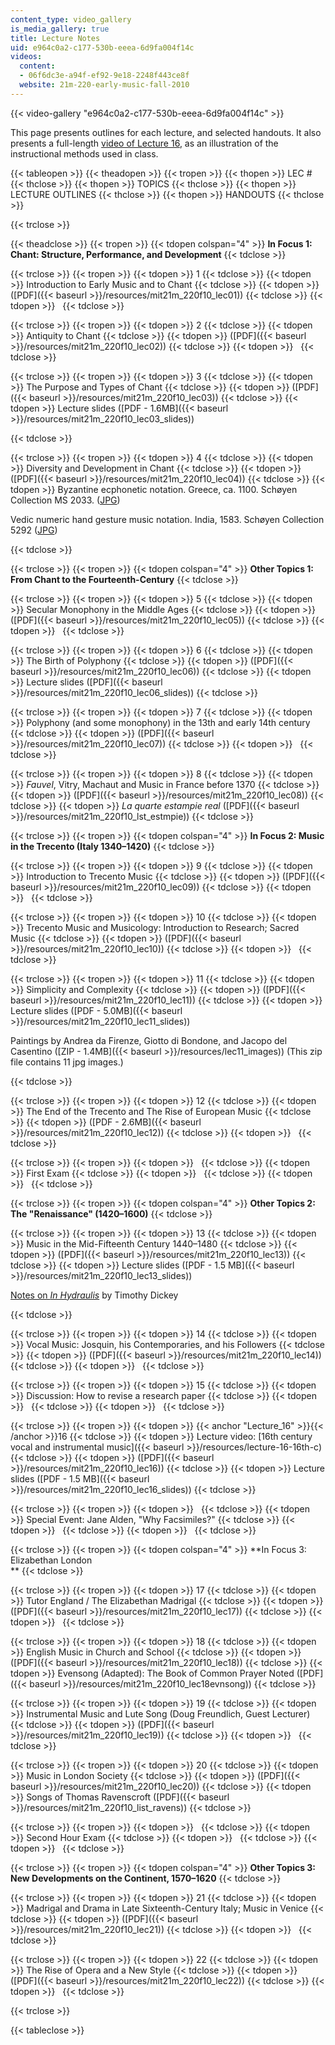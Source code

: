 ```yaml
---
content_type: video_gallery
is_media_gallery: true
title: Lecture Notes
uid: e964c0a2-c177-530b-eeea-6d9fa004f14c
videos:
  content:
  - 06f6dc3e-a94f-ef92-9e18-2248f443ce8f
  website: 21m-220-early-music-fall-2010
---
```



{{< video-gallery "e964c0a2-c177-530b-eeea-6d9fa004f14c" >}}


This page presents outlines for each lecture, and selected handouts. It also presents a full-length [video of Lecture 16](#Lecture_16), as an illustration of the instructional methods used in class.

{{< tableopen >}}
{{< theadopen >}}
{{< tropen >}}
{{< thopen >}}
LEC #
{{< thclose >}}
{{< thopen >}}
TOPICS
{{< thclose >}}
{{< thopen >}}
LECTURE OUTLINES
{{< thclose >}}
{{< thopen >}}
HANDOUTS
{{< thclose >}}

{{< trclose >}}

{{< theadclose >}}
{{< tropen >}}
{{< tdopen colspan="4" >}}
**In Focus 1: Chant: Structure, Performance, and Development**
{{< tdclose >}}

{{< trclose >}}
{{< tropen >}}
{{< tdopen >}}
1
{{< tdclose >}}
{{< tdopen >}}
Introduction to Early Music and to Chant
{{< tdclose >}}
{{< tdopen >}}
([PDF]({{< baseurl >}}/resources/mit21m_220f10_lec01))
{{< tdclose >}}
{{< tdopen >}}
 
{{< tdclose >}}

{{< trclose >}}
{{< tropen >}}
{{< tdopen >}}
2
{{< tdclose >}}
{{< tdopen >}}
Antiquity to Chant
{{< tdclose >}}
{{< tdopen >}}
([PDF]({{< baseurl >}}/resources/mit21m_220f10_lec02))
{{< tdclose >}}
{{< tdopen >}}
 
{{< tdclose >}}

{{< trclose >}}
{{< tropen >}}
{{< tdopen >}}
3
{{< tdclose >}}
{{< tdopen >}}
The Purpose and Types of Chant
{{< tdclose >}}
{{< tdopen >}}
([PDF]({{< baseurl >}}/resources/mit21m_220f10_lec03))
{{< tdclose >}}
{{< tdopen >}}
Lecture slides ([PDF - 1.6MB]({{< baseurl >}}/resources/mit21m_220f10_lec03_slides))  

{{< tdclose >}}

{{< trclose >}}
{{< tropen >}}
{{< tdopen >}}
4
{{< tdclose >}}
{{< tdopen >}}
Diversity and Development in Chant
{{< tdclose >}}
{{< tdopen >}}
([PDF]({{< baseurl >}}/resources/mit21m_220f10_lec04))
{{< tdclose >}}
{{< tdopen >}}
Byzantine ecphonetic notation. Greece, ca. 1100. Schøyen Collection MS 2033. ([JPG](http://www.schoyencollection.com/music-notation/7-4-byzatine-notation/ecophonetic-bible-ms-2033))

Vedic numeric hand gesture music notation. India, 1583. Schøyen Collection 5292 ([JPG](http://www.schoyencollection.com/music_files/ms5292.jpg))


{{< tdclose >}}

{{< trclose >}}
{{< tropen >}}
{{< tdopen colspan="4" >}}
**Other Topics 1: From Chant to the Fourteenth-Century**
{{< tdclose >}}

{{< trclose >}}
{{< tropen >}}
{{< tdopen >}}
5
{{< tdclose >}}
{{< tdopen >}}
Secular Monophony in the Middle Ages
{{< tdclose >}}
{{< tdopen >}}
([PDF]({{< baseurl >}}/resources/mit21m_220f10_lec05))
{{< tdclose >}}
{{< tdopen >}}
 
{{< tdclose >}}

{{< trclose >}}
{{< tropen >}}
{{< tdopen >}}
6
{{< tdclose >}}
{{< tdopen >}}
The Birth of Polyphony
{{< tdclose >}}
{{< tdopen >}}
([PDF]({{< baseurl >}}/resources/mit21m_220f10_lec06))
{{< tdclose >}}
{{< tdopen >}}
Lecture slides ([PDF]({{< baseurl >}}/resources/mit21m_220f10_lec06_slides))
{{< tdclose >}}

{{< trclose >}}
{{< tropen >}}
{{< tdopen >}}
7
{{< tdclose >}}
{{< tdopen >}}
Polyphony (and some monophony) in the 13th and early 14th century
{{< tdclose >}}
{{< tdopen >}}
([PDF]({{< baseurl >}}/resources/mit21m_220f10_lec07))
{{< tdclose >}}
{{< tdopen >}}
 
{{< tdclose >}}

{{< trclose >}}
{{< tropen >}}
{{< tdopen >}}
8
{{< tdclose >}}
{{< tdopen >}}
_Fauvel_, Vitry, Machaut and Music in France before 1370
{{< tdclose >}}
{{< tdopen >}}
([PDF]({{< baseurl >}}/resources/mit21m_220f10_lec08))
{{< tdclose >}}
{{< tdopen >}}
_La quarte estampie real_ ([PDF]({{< baseurl >}}/resources/mit21m_220f10_lst_estmpie))
{{< tdclose >}}

{{< trclose >}}
{{< tropen >}}
{{< tdopen colspan="4" >}}
**In Focus 2: Music in the Trecento (Italy 1340–1420)**
{{< tdclose >}}

{{< trclose >}}
{{< tropen >}}
{{< tdopen >}}
9
{{< tdclose >}}
{{< tdopen >}}
Introduction to Trecento Music
{{< tdclose >}}
{{< tdopen >}}
([PDF]({{< baseurl >}}/resources/mit21m_220f10_lec09))
{{< tdclose >}}
{{< tdopen >}}
 
{{< tdclose >}}

{{< trclose >}}
{{< tropen >}}
{{< tdopen >}}
10
{{< tdclose >}}
{{< tdopen >}}
Trecento Music and Musicology: Introduction to Research; Sacred Music
{{< tdclose >}}
{{< tdopen >}}
([PDF]({{< baseurl >}}/resources/mit21m_220f10_lec10))
{{< tdclose >}}
{{< tdopen >}}
 
{{< tdclose >}}

{{< trclose >}}
{{< tropen >}}
{{< tdopen >}}
11
{{< tdclose >}}
{{< tdopen >}}
Simplicity and Complexity
{{< tdclose >}}
{{< tdopen >}}
([PDF]({{< baseurl >}}/resources/mit21m_220f10_lec11))
{{< tdclose >}}
{{< tdopen >}}
Lecture slides ([PDF - 5.0MB]({{< baseurl >}}/resources/mit21m_220f10_lec11_slides))

Paintings by Andrea da Firenze, Giotto di Bondone, and Jacopo del Casentino ([ZIP - 1.4MB]({{< baseurl >}}/resources/lec11_images)) (This zip file contains 11 jpg images.)


{{< tdclose >}}

{{< trclose >}}
{{< tropen >}}
{{< tdopen >}}
12
{{< tdclose >}}
{{< tdopen >}}
The End of the Trecento and The Rise of European Music
{{< tdclose >}}
{{< tdopen >}}
([PDF - 2.6MB]({{< baseurl >}}/resources/mit21m_220f10_lec12))
{{< tdclose >}}
{{< tdopen >}}
 
{{< tdclose >}}

{{< trclose >}}
{{< tropen >}}
{{< tdopen >}}
 
{{< tdclose >}}
{{< tdopen >}}
First Exam
{{< tdclose >}}
{{< tdopen >}}
 
{{< tdclose >}}
{{< tdopen >}}
 
{{< tdclose >}}

{{< trclose >}}
{{< tropen >}}
{{< tdopen colspan="4" >}}
**Other Topics 2: The "Renaissance" (1420–1600)**
{{< tdclose >}}

{{< trclose >}}
{{< tropen >}}
{{< tdopen >}}
13
{{< tdclose >}}
{{< tdopen >}}
Music in the Mid-Fifteenth Century 1440–1480
{{< tdclose >}}
{{< tdopen >}}
([PDF]({{< baseurl >}}/resources/mit21m_220f10_lec13))
{{< tdclose >}}
{{< tdopen >}}
Lecture slides ([PDF - 1.5 MB]({{< baseurl >}}/resources/mit21m_220f10_lec13_slides))

[Notes on _In Hydraulis_](http://www.allmusic.com/composition/in-hydraulis-motet-for-4-voices-mc0002386356) by Timothy Dickey


{{< tdclose >}}

{{< trclose >}}
{{< tropen >}}
{{< tdopen >}}
14
{{< tdclose >}}
{{< tdopen >}}
Vocal Music: Josquin, his Contemporaries, and his Followers
{{< tdclose >}}
{{< tdopen >}}
([PDF]({{< baseurl >}}/resources/mit21m_220f10_lec14))
{{< tdclose >}}
{{< tdopen >}}
 
{{< tdclose >}}

{{< trclose >}}
{{< tropen >}}
{{< tdopen >}}
15
{{< tdclose >}}
{{< tdopen >}}
Discussion: How to revise a research paper
{{< tdclose >}}
{{< tdopen >}}
 
{{< tdclose >}}
{{< tdopen >}}
 
{{< tdclose >}}

{{< trclose >}}
{{< tropen >}}
{{< tdopen >}}
{{< anchor "Lecture_16" >}}{{< /anchor >}}16
{{< tdclose >}}
{{< tdopen >}}
Lecture video: [16th century vocal and instrumental music]({{< baseurl >}}/resources/lecture-16-16th-c)
{{< tdclose >}}
{{< tdopen >}}
([PDF]({{< baseurl >}}/resources/mit21m_220f10_lec16))
{{< tdclose >}}
{{< tdopen >}}
Lecture slides ([PDF - 1.5 MB]({{< baseurl >}}/resources/mit21m_220f10_lec16_slides))
{{< tdclose >}}

{{< trclose >}}
{{< tropen >}}
{{< tdopen >}}
 
{{< tdclose >}}
{{< tdopen >}}
Special Event: Jane Alden, "Why Facsimiles?"
{{< tdclose >}}
{{< tdopen >}}
 
{{< tdclose >}}
{{< tdopen >}}
 
{{< tdclose >}}

{{< trclose >}}
{{< tropen >}}
{{< tdopen colspan="4" >}}
**In Focus 3: Elizabethan London  
**
{{< tdclose >}}

{{< trclose >}}
{{< tropen >}}
{{< tdopen >}}
17
{{< tdclose >}}
{{< tdopen >}}
Tutor England / The Elizabethan Madrigal
{{< tdclose >}}
{{< tdopen >}}
([PDF]({{< baseurl >}}/resources/mit21m_220f10_lec17))
{{< tdclose >}}
{{< tdopen >}}
 
{{< tdclose >}}

{{< trclose >}}
{{< tropen >}}
{{< tdopen >}}
18
{{< tdclose >}}
{{< tdopen >}}
English Music in Church and School
{{< tdclose >}}
{{< tdopen >}}
([PDF]({{< baseurl >}}/resources/mit21m_220f10_lec18))
{{< tdclose >}}
{{< tdopen >}}
Evensong (Adapted): The Book of Common Prayer Noted ([PDF]({{< baseurl >}}/resources/mit21m_220f10_lec18evnsong))
{{< tdclose >}}

{{< trclose >}}
{{< tropen >}}
{{< tdopen >}}
19
{{< tdclose >}}
{{< tdopen >}}
Instrumental Music and Lute Song (Doug Freundlich, Guest Lecturer)
{{< tdclose >}}
{{< tdopen >}}
([PDF]({{< baseurl >}}/resources/mit21m_220f10_lec19))
{{< tdclose >}}
{{< tdopen >}}
 
{{< tdclose >}}

{{< trclose >}}
{{< tropen >}}
{{< tdopen >}}
20
{{< tdclose >}}
{{< tdopen >}}
Music in London Society
{{< tdclose >}}
{{< tdopen >}}
([PDF]({{< baseurl >}}/resources/mit21m_220f10_lec20))
{{< tdclose >}}
{{< tdopen >}}
Songs of Thomas Ravenscroft ([PDF]({{< baseurl >}}/resources/mit21m_220f10_list_ravens))
{{< tdclose >}}

{{< trclose >}}
{{< tropen >}}
{{< tdopen >}}
 
{{< tdclose >}}
{{< tdopen >}}
Second Hour Exam
{{< tdclose >}}
{{< tdopen >}}
 
{{< tdclose >}}
{{< tdopen >}}
 
{{< tdclose >}}

{{< trclose >}}
{{< tropen >}}
{{< tdopen colspan="4" >}}
**Other Topics 3: New Developments on the Continent, 1570–1620**
{{< tdclose >}}

{{< trclose >}}
{{< tropen >}}
{{< tdopen >}}
21
{{< tdclose >}}
{{< tdopen >}}
Madrigal and Drama in Late Sixteenth-Century Italy; Music in Venice
{{< tdclose >}}
{{< tdopen >}}
([PDF]({{< baseurl >}}/resources/mit21m_220f10_lec21))
{{< tdclose >}}
{{< tdopen >}}
 
{{< tdclose >}}

{{< trclose >}}
{{< tropen >}}
{{< tdopen >}}
22
{{< tdclose >}}
{{< tdopen >}}
The Rise of Opera and a New Style
{{< tdclose >}}
{{< tdopen >}}
([PDF]({{< baseurl >}}/resources/mit21m_220f10_lec22))
{{< tdclose >}}
{{< tdopen >}}
 
{{< tdclose >}}

{{< trclose >}}

{{< tableclose >}}